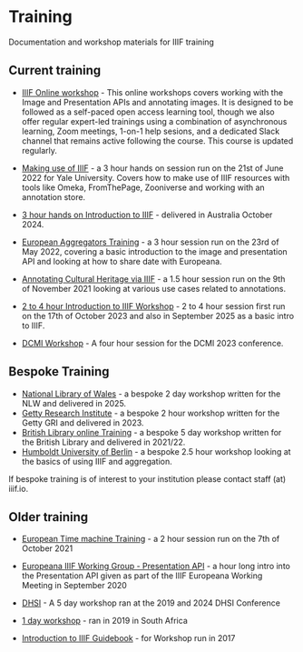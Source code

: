 # Training
Documentation and workshop materials for IIIF training

## Current training

* [IIIF Online workshop](iiif-online-workshop/index.html) - This online workshops covers working with the Image and Presentation APIs and annotating images. It is designed to be followed as a self-paced open access learning tool, though we also offer regular expert-led trainings using a combination of asynchronous learning, Zoom meetings, 1-on-1 help sesions, and a dedicated Slack channel that remains active following the course. This course is updated regularly.

* [Making use of IIIF](advanced_iiif/index.html) - a 3 hour hands on session run on the 21st of June 2022 for Yale University. Covers how to make use of IIIF resources with tools like Omeka, FromThePage, Zooniverse and working with an annotation store.

* [3 hour hands on Introduction to IIIF](australia/index.html) - delivered in Australia October 2024. 

* [European Aggregators Training](europeana/index.html) - a 3 hour session run on the 23rd of May 2022, covering a basic introduction to the image and presentation API and looking at how to share date with Europeana.

* [Annotating Cultural Heritage via IIIF](annotations/index.html) - a 1.5 hour session run on the 9th of November 2021 looking at various use cases related to annotations.

* [2 to 4 hour Introduction to IIIF Workshop](vra-workshop/index.html) - 2 to 4 hour session first run on the 17th of October 2023 and also in September 2025 as a basic intro to IIIF.

* [DCMI Workshop](dcmi-workshop/index.html) - A four hour session for the DCMI 2023 conference.

## Bespoke Training

* [National Library of Wales](nlw-workshop/index.html) - a bespoke 2 day workshop written for the NLW and delivered in 2025. 
* [Getty Research Institute](gri_getty/index.html) - a bespoke 2 hour workshop written for the Getty GRI and delivered in 2023. 
* [British Library online Training](iiif-bl-workshop/index.html) - a bespoke 5 day workshop written for the British Library and delivered in 2021/22. 
* [Humboldt University of Berlin](humboldt_university/index.html) - a bespoke 2.5 hour workshop looking at the basics of using IIIF and aggregation. 

If bespoke training is of interest to your institution please contact staff (at) iiif.io.

## Older training

* [European Time machine Training](time_machine/index.html) - a 2 hour session run on the 7th of October 2021

* [Europeana IIIF Working Group - Presentation API](presentation-api/index.html) - a hour long intro into the Presentation API given as part of the IIIF Europeana Working Meeting in September 2020

* [DHSI](dhsi/index.html) - A 5 day workshop ran at the 2019 and 2024 DHSI Conference

* [1 day workshop](iiif-1-day-workshop/index.html) - ran in 2019 in South Africa

* [Introduction to IIIF Guidebook](intro-to-iiif/index.html) - for Workshop run in 2017
